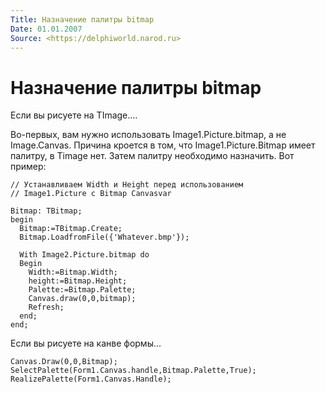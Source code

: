 ```yaml
---
Title: Назначение палитры bitmap
Date: 01.01.2007
Source: <https://delphiworld.narod.ru>
---
```



Назначение палитры bitmap
=========================

Если вы рисуете на TImage....

Во-первых, вам нужно использовать Image1.Picture.bitmap, а не
Image.Canvas. Причина кроется в том, что Image1.Picture.Bitmap имеет
палитру, в Timage нет. Затем палитру необходимо назначить. Вот пример:

    // Устанавливаем Width и Height перед использованием
    // Image1.Picture c Bitmap Canvasvar
     
    Bitmap: TBitmap;
    begin
      Bitmap:=TBitmap.Create;
      Bitmap.LoadfromFile({'Whatever.bmp'});
     
      With Image2.Picture.bitmap do
      Begin
        Width:=Bitmap.Width;
        height:=Bitmap.Height;
        Palette:=Bitmap.Palette;
        Canvas.draw(0,0,bitmap);
        Refresh;
      end;
    end;

Если вы рисуете на канве формы...

    Canvas.Draw(0,0,Bitmap);
    SelectPalette(Form1.Canvas.handle,Bitmap.Palette,True);
    RealizePalette(Form1.Canvas.Handle);

